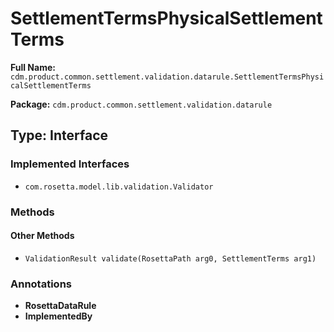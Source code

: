# SettlementTermsPhysicalSettlementTerms

**Full Name:** `cdm.product.common.settlement.validation.datarule.SettlementTermsPhysicalSettlementTerms`

**Package:** `cdm.product.common.settlement.validation.datarule`

## Type: Interface

### Implemented Interfaces

- `com.rosetta.model.lib.validation.Validator`

### Methods

#### Other Methods

- `ValidationResult validate(RosettaPath arg0, SettlementTerms arg1)`

### Annotations

- **RosettaDataRule**
- **ImplementedBy**

